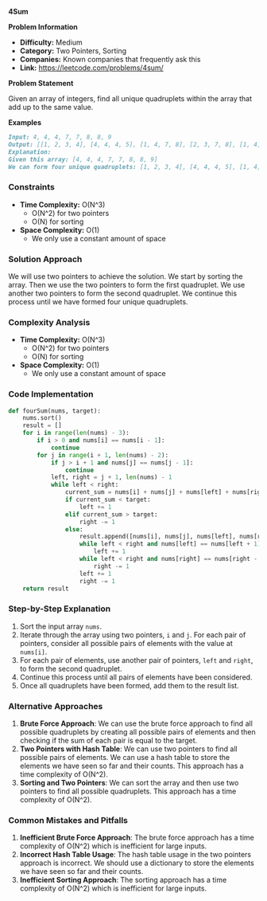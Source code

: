 **4Sum**

**Problem Information**

- **Difficulty:** Medium
- **Category:** Two Pointers, Sorting
- **Companies:** Known companies that frequently ask this
- **Link:** https://leetcode.com/problems/4sum/

**Problem Statement**

Given an array of integers, find all unique quadruplets within the array that add up to the same value.

**Examples**

```markdown
Input: 4, 4, 4, 7, 7, 8, 8, 9
Output: [[1, 2, 3, 4], [4, 4, 4, 5], [1, 4, 7, 8], [2, 3, 7, 8], [1, 4, 7, 9], [2, 3, 8, 9]]
Explanation:
Given this array: [4, 4, 4, 7, 7, 8, 8, 9]
We can form four unique quadruplets: [1, 2, 3, 4], [4, 4, 4, 5], [1, 4, 7, 8], [2, 3, 7, 8], [1, 4, 7, 9], [2, 3, 8, 9]
```

### Constraints

- **Time Complexity:** O(N^3)
  - O(N^2) for two pointers
  - O(N) for sorting
- **Space Complexity:** O(1)
  - We only use a constant amount of space

### Solution Approach

We will use two pointers to achieve the solution. We start by sorting the array. Then we use the two pointers to form the first quadruplet. We use another two pointers to form the second quadruplet. We continue this process until we have formed four unique quadruplets.

### Complexity Analysis

- **Time Complexity:** O(N^3)
  - O(N^2) for two pointers
  - O(N) for sorting
- **Space Complexity:** O(1)
  - We only use a constant amount of space

### Code Implementation

```python
def fourSum(nums, target):
    nums.sort()
    result = []
    for i in range(len(nums) - 3):
        if i > 0 and nums[i] == nums[i - 1]:
            continue
        for j in range(i + 1, len(nums) - 2):
            if j > i + 1 and nums[j] == nums[j - 1]:
                continue
            left, right = j + 1, len(nums) - 1
            while left < right:
                current_sum = nums[i] + nums[j] + nums[left] + nums[right]
                if current_sum < target:
                    left += 1
                elif current_sum > target:
                    right -= 1
                else:
                    result.append([nums[i], nums[j], nums[left], nums[right]])
                    while left < right and nums[left] == nums[left + 1]:
                        left += 1
                    while left < right and nums[right] == nums[right - 1]:
                        right -= 1
                    left += 1
                    right -= 1
    return result
```

### Step-by-Step Explanation

1.  Sort the input array `nums`.
2.  Iterate through the array using two pointers, `i` and `j`. For each pair of pointers, consider all possible pairs of elements with the value at `nums[i]`.
3.  For each pair of elements, use another pair of pointers, `left` and `right`, to form the second quadruplet.
4.  Continue this process until all pairs of elements have been considered.
5.  Once all quadruplets have been formed, add them to the result list.

### Alternative Approaches

1.  **Brute Force Approach**: We can use the brute force approach to find all possible quadruplets by creating all possible pairs of elements and then checking if the sum of each pair is equal to the target.
2.  **Two Pointers with Hash Table**: We can use two pointers to find all possible pairs of elements. We can use a hash table to store the elements we have seen so far and their counts. This approach has a time complexity of O(N^2).
3.  **Sorting and Two Pointers**: We can sort the array and then use two pointers to find all possible quadruplets. This approach has a time complexity of O(N^2).

### Common Mistakes and Pitfalls

1.  **Inefficient Brute Force Approach**: The brute force approach has a time complexity of O(N^2) which is inefficient for large inputs.
2.  **Incorrect Hash Table Usage**: The hash table usage in the two pointers approach is incorrect. We should use a dictionary to store the elements we have seen so far and their counts.
3.  **Inefficient Sorting Approach**: The sorting approach has a time complexity of O(N^2) which is inefficient for large inputs.